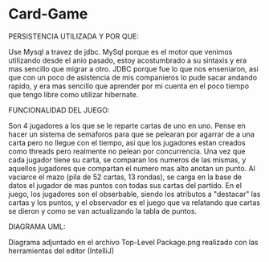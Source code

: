 # Card-Game

PERSISTENCIA UTILIZADA Y POR QUE:

Use Mysql a travez de jdbc. MySql porque es el motor que venimos utilizando desde el anio pasado,
estoy acostumbrado a su sintaxis y era mas sencillo que migrar a otro.
JDBC porque fue lo que nos enseniaron, asi que con un poco de asistencia de mis companieros lo pude sacar andando rapido,
y era mas sencillo que aprender por mi cuenta en el poco tiempo que tengo libre como utilizar hibernate.

FUNCIONALIDAD DEL JUEGO:

Son 4 jugadores a los que se le reparte cartas de uno en uno. Pense en hacer un sistema de semaforos para que se pelearan por agarrar
de a una carta pero no llegue con el tiempo, asi que los jugadores estan creados como threads pero realmente no pelean por concurrencia.
Una vez que cada jugador tiene su carta, se comparan los numeros de las mismas, y aquellos jugadores que compartan el numero mas alto 
anotan un punto. Al vaciarce el mazo (pila de 52 cartas, 13 rondas), se carga en la base de datos el jugador de mas puntos con todas
sus cartas del partido.
En el juego, los jugadores son el obserbable, siendo los atributos a "destacar" las cartas y los puntos, y el observador es el juego
que va relatando que cartas se dieron y como se van actualizando la tabla de puntos.

DIAGRAMA UML:

Diagrama adjuntado en el archivo Top-Level Package.png realizado con las herramientas del editor (IntelliJ)
